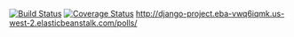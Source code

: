 [![Build Status](https://app.travis-ci.com/Dhiren-NYU/swe1-app.svg?branch=master)](https://app.travis-ci.com/Dhiren-NYU/swe1-app)
[![Coverage Status](https://coveralls.io/repos/github/Dhiren-NYU/swe1-app/badge.svg?branch=travis-build-trigger)](https://coveralls.io/github/Dhiren-NYU/swe1-app?branch=travis-build-trigger)
http://django-project.eba-vwq6iqmk.us-west-2.elasticbeanstalk.com/polls/


